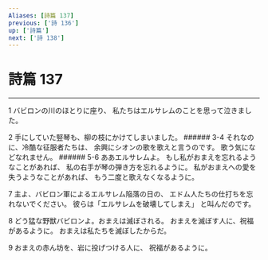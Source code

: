 ```yaml
---
Aliases: [詩篇 137]
previous: ['詩 136']
up: ['詩篇']
next: ['詩 138']
---
```

# 詩篇 137

***




1 
バビロンの川のほとりに座り、 私たちはエルサレムのことを思って泣きました。 



2 
手にしていた竪琴も、柳の枝にかけてしまいました。 ###### 3-4 それなのに、冷酷な征服者たちは、 余興にシオンの歌を歌えと言うのです。 歌う気になどなれません。 ###### 5-6 ああエルサレムよ。 もし私がおまえを忘れるようなことがあれば、 私の右手が琴の弾き方を忘れるように。 私がおまえへの愛を失うようなことがあれば、 もう二度と歌えなくなるように。 



7 
主よ、バビロン軍によるエルサレム陥落の日の、 エドム人たちの仕打ちを忘れないでください。 彼らは「エルサレムを破壊してしまえ」 と叫んだのです。 



8 
どう猛な野獣バビロンよ。おまえは滅ぼされる。 おまえを滅ぼす人に、祝福があるように。 おまえは私たちを滅ぼしたからだ。 



9 
おまえの赤ん坊を、岩に投げつける人に、 祝福があるように。
